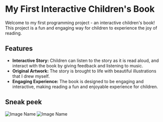# My First Interactive Children's Book

Welcome to my first programming project - an interactive children's book! This project is a fun and engaging way for children to experience the joy of reading.

## Features

- **Interactive Story:** Children can listen to the story as it is read aloud, and interact with the book by giving feedback and listening to music.
- **Original Artwork:** The story is brought to life with beautiful illustrations that I drew myself.
- **Engaging Experience:** The book is designed to be engaging and interactive, making reading a fun and enjoyable experience for children.

## Sneak peek
![Image Name](story1.jpg)
![Image Name](story2.jpg)

